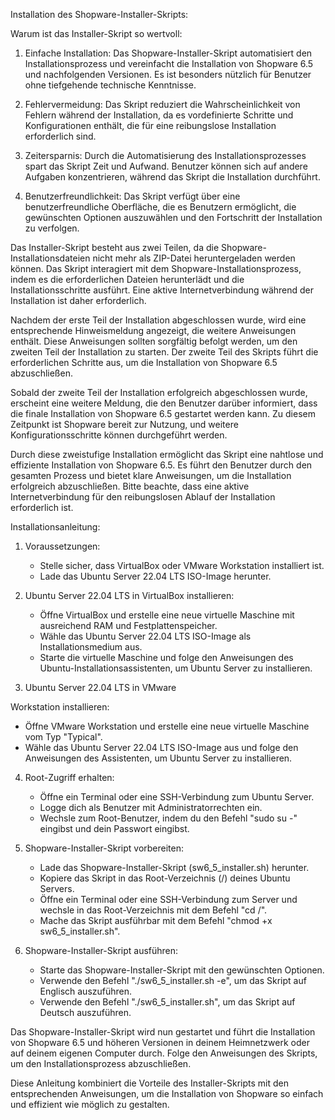 Installation des Shopware-Installer-Skripts:

Warum ist das Installer-Skript so wertvoll:

1. Einfache Installation:
   Das Shopware-Installer-Skript automatisiert den Installationsprozess und vereinfacht die Installation von Shopware 6.5 und nachfolgenden Versionen. Es ist besonders nützlich für Benutzer ohne tiefgehende technische Kenntnisse.

2. Fehlervermeidung:
   Das Skript reduziert die Wahrscheinlichkeit von Fehlern während der Installation, da es vordefinierte Schritte und Konfigurationen enthält, die für eine reibungslose Installation erforderlich sind.

3. Zeitersparnis:
   Durch die Automatisierung des Installationsprozesses spart das Skript Zeit und Aufwand. Benutzer können sich auf andere Aufgaben konzentrieren, während das Skript die Installation durchführt.

4. Benutzerfreundlichkeit:
   Das Skript verfügt über eine benutzerfreundliche Oberfläche, die es Benutzern ermöglicht, die gewünschten Optionen auszuwählen und den Fortschritt der Installation zu verfolgen.

Das Installer-Skript besteht aus zwei Teilen, da die Shopware-Installationsdateien nicht mehr als ZIP-Datei heruntergeladen werden können. Das Skript interagiert mit dem Shopware-Installationsprozess, indem es die erforderlichen Dateien herunterlädt und die Installationsschritte ausführt. Eine aktive Internetverbindung während der Installation ist daher erforderlich.

Nachdem der erste Teil der Installation abgeschlossen wurde, wird eine entsprechende Hinweismeldung angezeigt, die weitere Anweisungen enthält. Diese Anweisungen sollten sorgfältig befolgt werden, um den zweiten Teil der Installation zu starten. Der zweite Teil des Skripts führt die erforderlichen Schritte aus, um die Installation von Shopware 6.5 abzuschließen.

Sobald der zweite Teil der Installation erfolgreich abgeschlossen wurde, erscheint eine weitere Meldung, die den Benutzer darüber informiert, dass die finale Installation von Shopware 6.5 gestartet werden kann. Zu diesem Zeitpunkt ist Shopware bereit zur Nutzung, und weitere Konfigurationsschritte können durchgeführt werden.

Durch diese zweistufige Installation ermöglicht das Skript eine nahtlose und effiziente Installation von Shopware 6.5. Es führt den Benutzer durch den gesamten Prozess und bietet klare Anweisungen, um die Installation erfolgreich abzuschließen. Bitte beachte, dass eine aktive Internetverbindung für den reibungslosen Ablauf der Installation erforderlich ist.

Installationsanleitung:

1. Voraussetzungen:
   - Stelle sicher, dass VirtualBox oder VMware Workstation installiert ist.
   - Lade das Ubuntu Server 22.04 LTS ISO-Image herunter.

2. Ubuntu Server 22.04 LTS in VirtualBox installieren:
   - Öffne VirtualBox und erstelle eine neue virtuelle Maschine mit ausreichend RAM und Festplattenspeicher.
   - Wähle das Ubuntu Server 22.04 LTS ISO-Image als Installationsmedium aus.
   - Starte die virtuelle Maschine und folge den Anweisungen des Ubuntu-Installationsassistenten, um Ubuntu Server zu installieren.

3. Ubuntu Server 22.04 LTS in VMware

 Workstation installieren:
   - Öffne VMware Workstation und erstelle eine neue virtuelle Maschine vom Typ "Typical".
   - Wähle das Ubuntu Server 22.04 LTS ISO-Image aus und folge den Anweisungen des Assistenten, um Ubuntu Server zu installieren.

4. Root-Zugriff erhalten:
   - Öffne ein Terminal oder eine SSH-Verbindung zum Ubuntu Server.
   - Logge dich als Benutzer mit Administratorrechten ein.
   - Wechsle zum Root-Benutzer, indem du den Befehl "sudo su -" eingibst und dein Passwort eingibst.

5. Shopware-Installer-Skript vorbereiten:
   - Lade das Shopware-Installer-Skript (sw6_5_installer.sh) herunter.
   - Kopiere das Skript in das Root-Verzeichnis (/) deines Ubuntu Servers.
   - Öffne ein Terminal oder eine SSH-Verbindung zum Server und wechsle in das Root-Verzeichnis mit dem Befehl "cd /".
   - Mache das Skript ausführbar mit dem Befehl "chmod +x sw6_5_installer.sh".

6. Shopware-Installer-Skript ausführen:
   - Starte das Shopware-Installer-Skript mit den gewünschten Optionen.
   - Verwende den Befehl "./sw6_5_installer.sh -e", um das Skript auf Englisch auszuführen.
   - Verwende den Befehl "./sw6_5_installer.sh", um das Skript auf Deutsch auszuführen.

Das Shopware-Installer-Skript wird nun gestartet und führt die Installation von Shopware 6.5 und höheren Versionen in deinem Heimnetzwerk oder auf deinem eigenen Computer durch. Folge den Anweisungen des Skripts, um den Installationsprozess abzuschließen.

Diese Anleitung kombiniert die Vorteile des Installer-Skripts mit den entsprechenden Anweisungen, um die Installation von Shopware so einfach und effizient wie möglich zu gestalten.
